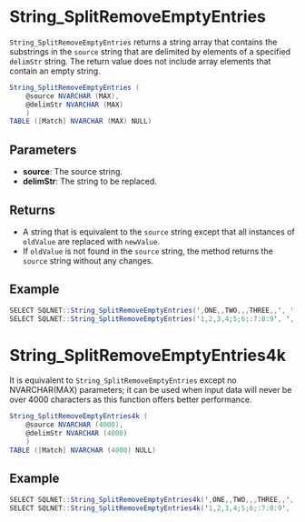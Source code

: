 # String_SplitRemoveEmptyEntries

`String_SplitRemoveEmptyEntries` returns a string array that contains the substrings in the `source` string that are delimited by elements of a specified `delimStr` string. The return value does not include array elements that contain an empty string.

```csharp
String_SplitRemoveEmptyEntries (
	@source NVARCHAR (MAX),
	@delimStr NVARCHAR (MAX)
	)
TABLE ([Match] NVARCHAR (MAX) NULL)
```

## Parameters

  - **source**: The source string.
  - **delimStr**: The string to be replaced.

## Returns

 - A string that is equivalent to the `source` string except that all instances of `oldValue` are replaced with `newValue`. 
 - If `oldValue` is not found in the `source` string, the method returns the `source` string without any changes.

## Example

```csharp
SELECT SQLNET::String_SplitRemoveEmptyEntries(',ONE,,TWO,,,THREE,,', ',')
SELECT SQLNET::String_SplitRemoveEmptyEntries('1,2,3,4;5;6;:7:8:9', ',;:')
```

# String_SplitRemoveEmptyEntries4k

It is equivalent to `String_SplitRemoveEmptyEntries` except no NVARCHAR(MAX) parameters; it can be used when input data will never be over 4000 characters as this function offers better performance.

```csharp
String_SplitRemoveEmptyEntries4k (
	@source NVARCHAR (4000),
	@delimStr NVARCHAR (4000)
	)
TABLE ([Match] NVARCHAR (4000) NULL)
```

## Example

```csharp
SELECT SQLNET::String_SplitRemoveEmptyEntries4k(',ONE,,TWO,,,THREE,,', ',')
SELECT SQLNET::String_SplitRemoveEmptyEntries4k('1,2,3,4;5;6;:7:8:9', ',;:')
```